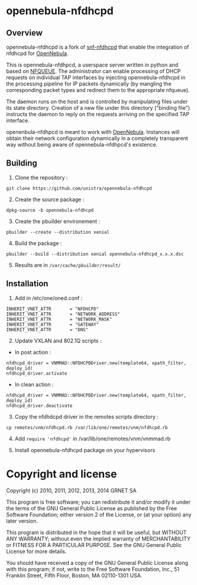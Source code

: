 opennebula-nfdhcpd
==================

Overview
--------

opennebula-nfdhcpd is a fork of 
[snf-nfdhcpd](https://github.com/grnet/snf-nfdhcpd) that enable the integration
of nfdhcpd for [OpenNebula](https://github.com/grnet/snf-nfdhcpd).

This is opennebula-nfdhpcd, a userspace server written in python and based on
[NFQUEUE](https://www.wzdftpd.net/redmine/projects/nfqueue-bindings/wiki/). The
administrator can enable processing of DHCP requests on individual TAP 
interfaces by injecting opennebula-nfdhcpd in the processing pipeline for IP 
packets dynamically (by mangling the corresponding packet types and redirect them to the
appropriate nfqueue).

The daemon runs on the host and is controlled by manipulating files
under its state directory. Creation of a new file under this directory
("binding file") instructs the daemon to reply on the requests arriving
on the specified TAP interface.

openenbula-nfdhpcd is meant to work with [OpenNebula](http://opennebula.org).
Instances will obtain their network configuration dynamically in a completely transparent 
way without being aware of opennebula-nfdhpcd's existence.

Building
--------

1. Clone the repository :

`git clone https://github.com/unistra/opennebula-nfdhcpd`

2. Create the source package :

`dpkg-source -b opennebula-nfdhcpd`

3. Create the pbuilder environement :

`pbuilder --create --distribution xenial`

4. Build the package :

`pbuilder --build --distribution xenial opennebula-nfdhcpd_x.x.x.dsc`

5. Results are in `/var/cache/pbuilder/result/`

Installation
------------

1. Add in /etc/one/oned.conf :

```
INHERIT_VNET_ATTR       = "NFDHCPD"
INHERIT_VNET_ATTR       = "NETWORK_ADDRESS"
INHERIT_VNET_ATTR       = "NETWORK_MASK"
INHERIT_VNET_ATTR       = "GATEWAY"
INHERIT_VNET_ATTR       = "DNS"
```

2. Update VXLAN and 802.1Q scripts :
  * In post action : 
  ```
  nfdhcpd_driver = VNMMAD::NFDHCPDDriver.new(template64, xpath_filter, deploy_id)
  nfdhcpd_driver.activate
  ```

  * In clean action :
  ```
  nfdhcpd_driver = VNMMAD::NFDHCPDDriver.new(template64, xpath_filter, deploy_id)
  nfdhcpd_driver.deactivate
  ```

3. Copy the nfdhdcpd driver in the remotes scripts directory :

`cp remotes/vnm/nfdhcpd.rb /var/lib/one/remotes/vnm/nfdhcpd.rb`

4. Add `require 'nfdhcpd'` in /var/lib/one/remotes/vnm/vnmmad.rb 

5. Install opennebula-nfdhcpd package on your hypervisors

Copyright and license
=====================

Copyright (c) 2010, 2011, 2012, 2013, 2014 GRNET SA

   This program is free software; you can redistribute it and/or modify
   it under the terms of the GNU General Public License as published by
   the Free Software Foundation; either version 2 of the License, or
   (at your option) any later version.

   This program is distributed in the hope that it will be useful,
   but WITHOUT ANY WARRANTY; without even the implied warranty of
   MERCHANTABILITY or FITNESS FOR A PARTICULAR PURPOSE.  See the
   GNU General Public License for more details.

   You should have received a copy of the GNU General Public License along
   with this program; if not, write to the Free Software Foundation, Inc.,
   51 Franklin Street, Fifth Floor, Boston, MA 02110-1301 USA.
